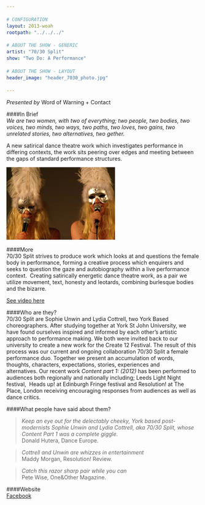 ```yaml
---

# CONFIGURATION
layout: 2013-woah
rootpath: "../../../"

# ABOUT THE SHOW - GENERIC
artist: "70/30 Split"
show: "Two Do: A Performance"

# ABOUT THE SHOW - LAYOUT
header_image: "header_7030_photo.jpg"

---
```

*Presented by* Word of Warning + Contact
        
####In Brief    
*We are two women, with two of everything; two people, two bodies, two voices, two minds, two ways, two paths, two loves, two gains, two unrelated stories, two alternatives, two gether.*       
        
A new satirical dance theatre work which investigates performance in differing contexts, the work sits peering over edges and meeting between the gaps of standard performance structures.    

![70/30 Split](7030.jpg)    

####More    
70/30 Split strives to produce work which looks at and questions the female body in performance, forming a creative process which enquirers and seeks to question the gaze and autobiography within a live performance context.  Creating satirically energetic dance theatre work, as a pair we utilize movement, text, honesty and leotards, combining burlesque bodies and the bizarre.    

[See video here](https://vimeo.com/61264484)    
 
####Who are they?    
70/30 Split are Sophie Unwin and Lydia Cottrell, two York Based choreographers. After studying together at York St John University, we have found ourselves inspired and informed by each other’s artistic approach to performance making. We both were invited back to our university to create a new work for the Create 12 Festival. The result of this process was our current and ongoing collaboration 70/30 Split a female performance duo. Together we present an accumulation of words, thoughts, characters, expectations, stories, experiences and alternatives. Our recent work *Content part 1: (2012)* has been performed to audiences both regionally and nationally including; Leeds Light Night festival,  Heads up! at Edinburgh Fringe festival and Resolution! at The Place, London receiving encouraging responses from audiences as well as dance critics.     

####What people have said about them?
>*Keep an eye out for the delectably cheeky, York based post-modernists Sophie Unwin and Lydia Cottrell, aka 70/30 Split, whose Content Part 1 was a complete giggle.*<br>Donald Hutera, Dance Europe.    

>*Cottrell and Unwin are whizzes in entertainment*<br>Maddy Morgan, Resolution! Review.    

>*Catch this razor sharp pair while you can*<br>Pete Wise, One&Other Magazine.

####Website   
[Facebook](http://facebook.com/7030split)
